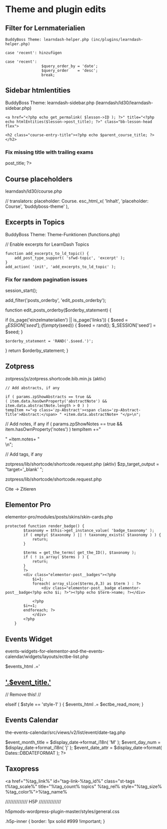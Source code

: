 # Theme and plugin edits

## Filter for Lernmaterialien

	BuddyBoss Theme: learndash-helper.php (inc/plugins/learndash-helper.php)

	case 'recent': hinzufügen

	case 'recent':
					$query_order_by = 'date';
					$query_order    = 'desc';
					break;

## Sidebar htmlentities

BuddyBoss Theme: learndash-sidebar.php (learndash/ld30/learndash-sidebar.php)

	<a href="<?php echo get_permalink( $lesson->ID ); ?>" title="<?php echo htmlEntities($lesson->post_title); ?>" class="bb-lesson-head flex">
	
	<h2 class="course-entry-title"><?php echo $parent_course_title; ?></h2>

### Fix missing title with trailing exams

<span class="flex-1 bb-lms-title <?php echo esc_attr( learndash_is_quiz_complete( $user_id, $lesson_quiz['post']->ID, $course_id ) ? 'bb-completed-item' : 'bb-not-completed-item' ); ?>">
<?php echo $lesson_quiz['post']->post_title; ?>
</span>



## Course placeholders

learndash/ld30/course.php

// translators: placeholder: Course.
esc_html_x( 'Inhalt', 'placeholder: Course', 'buddyboss-theme' ),


## Excerpts in Topics 

BuddyBoss Theme: Theme-Funktionen (functions.php)

// Enable excerpts for LearnDash Topics

	function add_excerpts_to_ld_topic() {
		add_post_type_support( 'sfwd-topic', 'excerpt' );
	}
	add_action( 'init', 'add_excerpts_to_ld_topic' );



### Fix for random pagination issues

session_start();

add_filter('posts_orderby', 'edit_posts_orderby');

function edit_posts_orderby($orderby_statement) {

if (is_page('einzelmaterialien') || is_page('links')) {
    $seed = $_SESSION['seed'];
    if (empty($seed)) {
      $seed = rand();
      $_SESSION['seed'] = $seed;
    }

    $orderby_statement = 'RAND('.$seed.')';
}
    return $orderby_statement;
}


## Zotpress

zotpress/js/zotpress.shortcode.bib.min.js (aktiv)

	// Add abstracts, if any
	
	if ( params.zpShowAbstracts == true &&
	( item.data.hasOwnProperty('abstractNote') && item.data.abstractNote.length > 0 ) )
	tempItem +="<p class='zp-Abstract'><span class='zp-Abstract-Title'>Abstract:</span> " +item.data.abstractNote+ "</p>\n";
								
// Add notes, if any
if ( params.zpShowNotes == true && item.hasOwnProperty('notes') )
tempItem +="<div class='zp-Citation-Notes' tabindex='0'>" +item.notes+ "</div>\n";

// Add tags, if any


zotpress/lib/shortcode/shortcode.request.php (aktiv)
	$zp_target_output = "target='_blank' ";

 zotpress/lib/shortcode/shortcode.request.php


 Cite -> Zitieren

## Elementor Pro

elementor-pro/modules/posts/skins/skin-cards.php

	protected function render_badge() {
			$taxonomy = $this->get_instance_value( 'badge_taxonomy' );
			if ( empty( $taxonomy ) || ! taxonomy_exists( $taxonomy ) ) {
				return;
			}

			$terms = get_the_terms( get_the_ID(), $taxonomy );
			if ( ! is_array( $terms ) ) {
				return;
			}
			?>
			<div class="elementor-post__badges"><?php
				$i=1;
				foreach( array_slice($terms,0,3) as $term ) : ?>
					<div class="elementor-post__badge elementor-post__badge<?php echo $i; ?>"><?php echo $term->name; ?></div>
				
				<?php 
			$i+=1; 
			endforeach; ?>
				</div>
			<?php
		}

##  Events Widget 

events-widgets-for-elementor-and-the-events-calendar/widgets/layouts/ectbe-list.php

$events_html .='<h2 class="ectbe-list-title"><a href="'.esc_url( $url).'">'.$event_title.'</a></h2>

// Remove this! //

elseif ( $style == 'style-1' ) {
				$events_html .= $ectbe_read_more;
			}


## Events Calendar 

 the-events-calendar/src/views/v2/list/event/date-tag.php 


$event_month_title  = $display_date->format_i18n( 'M' );
$event_day_num   = $display_date->format_i18n( 'j' );
$event_date_attr = $display_date->format( Dates::DBDATEFORMAT );
?>
<div class="tribe-events-calendar-list__event-date-tag tribe-common-g-col">
	<time class="tribe-events-calendar-list__event-date-tag-datetime" datetime="<?php echo esc_attr( $event_date_attr ); ?>" aria-hidden="true">
		<span class="tribe-events-calendar-list__event-date-tag-weekday">
			<?php echo esc_html( $event_month_title ); ?>
		</span>
		<span class="tribe-events-calendar-list__event-date-tag-daynum tribe-common-h5 tribe-common-h4--min-medium">
			<?php echo esc_html( $event_day_num ); ?>
		</span>
	</time>
</div>

## Taxopress 

<a href="%tag_link%" id="tag-link-%tag_id%" class="st-tags t%tag_scale%" title="%tag_count% topics" %tag_rel% style="%tag_size% %tag_color%">%tag_name%</a>

////////////// H5P //////////////	 

h5pmods-wordpress-plugin-master/styles/general.css 

.h5p-inner {
 border: 1px solid #999 !important;
}